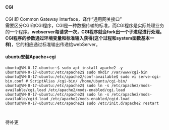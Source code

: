 # 
#### CGI
CGI 即 Common Gateway Interface，译作“通用网关接口”  
需要区分CGI和CGI程序，CGI是一种数据传输的标准，而CGI程序是实际处理业务的一个程序。**webserver每请求一次，CGI程序就会fork出一个子进程进行处理。CGI程序的参数通过环境变量和标准输入获得(这个过程和system函数基本一样)**，它的相应通过标准输出传递给webServer。  


#### ubuntu安装Apache+cgi
```
ubuntu@VM-0-17-ubuntu:~$ sudo apt install apache2 -y
ubuntu@VM-0-17-ubuntu:/etc/apache2$ sudo mkdir /var/www/cgi-bin
ubuntu@VM-0-17-ubuntu:/etc/apache2/conf-available$ sudo vi serve-cgi-bin.conf # ScriptAlias /cgi-bin/ /home/ubuntu/cgi-bin/
ubuntu@VM-0-17-ubuntu:/etc/apache2$ sudo ln -s /etc/apache2/mods-available/cgi.load /etc/apache2/mods-enabled/cgi.load
ubuntu@VM-0-17-ubuntu:/etc/apache2$ sudo ln -s /etc/apache2/mods-available/cgid.load /etc/apache2/mods-enabled/cgid.load
ubuntu@VM-0-17-ubuntu:/etc/apache2$ sudo /etc/init.d/apache2 restart



```

待补更
